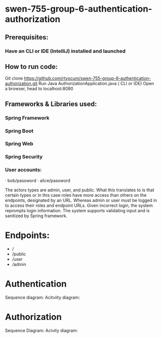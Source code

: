 # swen-755-group-6-authentication-authorization

## Prerequisites: 

### Have an CLI or IDE (IntelliJ) installed and launched

## How to run code: 
Git clone https://github.com/rtyocum/swen-755-group-6-authentication-authorization.git
Run Java AuthorizationApplication.java ( CLI or IDE)
Open a browser, head to localhost:8080

## Frameworks & Libraries used:
### Spring Framework
### Spring Boot
### Spring Web
### Spring Security

### User accounts:
·        bob/password
·        alice/password

The actors types are admin, user, and public. What this translates to is that certain types or in this case roles have more access than others on the endpoints, designated by an URL. Whereas admin or user must be logged in to access their roles and endpoint URLs. Given incorrect login, the system reprompts login information. The system supports validating input and is sanitized by Spring framework.

# Endpoints:
- /
- /public
- /user
- /admin

# Authentication 
Sequence diagram:
Acitviity diagram:

# Authorization
Sequence Diagram:
Acivity diagram:
